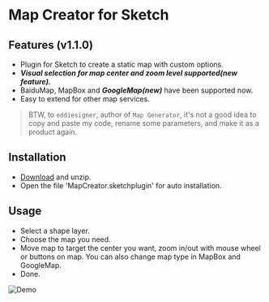 # Map Creator for Sketch

## Features (v1.1.0)

- Plugin for Sketch to create a static map with custom options.
- ***Visual selection for map center and zoom level supported(new feature).***
- BaiduMap, MapBox and ***GoogleMap(new)*** have been supported now.
- Easy to extend for other map services.

>BTW, to `eddiesigner`, author of `Map Generator`, it's not a good idea to copy and paste my code, rename some parameters, and make it as a product again.

## Installation

- [Download](https://codeload.github.com/terence55/sketch-map-creator/zip/1.1.0) and unzip.
- Open the file 'MapCreator.sketchplugin' for auto installation.
    
## Usage

- Select a shape layer.
- Choose the map you need.
- Move map to target the center you want, zoom in/out with mouse wheel or buttons on map. You can also change map type in MapBox and GoogleMap.
- Done.

![Demo](/usage.gif?raw=true "Map Creator for Sketch Demo")
